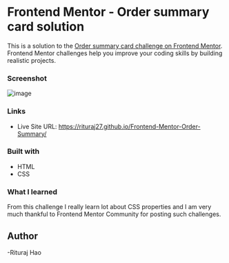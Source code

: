 # Frontend Mentor - Order summary card solution

This is a solution to the [Order summary card challenge on Frontend Mentor](https://www.frontendmentor.io/challenges/order-summary-component-QlPmajDUj). Frontend Mentor challenges help you improve your coding skills by building realistic projects.

### Screenshot

![image](https://github.com/Rituraj27/Frontend-Mentor-Order-Summary/assets/104149080/ec9c843e-afd8-4d1e-a5a6-4a16b4eea261)


### Links

- Live Site URL: https://rituraj27.github.io/Frontend-Mentor-Order-Summary/

### Built with

- HTML
- CSS

### What I learned

From this challenge I really learn lot about CSS properties and I am very much thankful to Frontend Mentor Community for posting such challenges.

## Author

-Rituraj Hao

